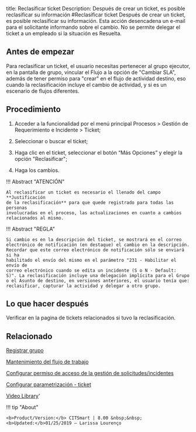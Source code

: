 title:  Reclasificar ticket 
Description: Después de crear un ticket, es posible reclasificar su información 
#Reclasificar ticket
Después de crear un ticket, es posible reclasificar su información. Esta acción desencadena un e-mail para el solicitante informando sobre el cambio.
No se permite delegar el ticket a un empleado si la situación es Resuelta.

Antes de empezar
----------------

Para reclasificar un ticket, el usuario necesitas pertenecer al grupo ejecutor,
en la pantalla de grupo, vincular el Flujo a la opción de "Cambiar SLA", además
de tener permiso para "crear" en el flujo de actividad destino, eso cuando la
reclasificación incluye el cambio de actividad, y si es un escenario de flujos
diferentes.

Procedimiento
-------------

1.  Acceder a la funcionalidad por el menú principal Procesos \> Gestión de
    Requerimiento e Incidente \> Ticket;

2.  Seleccionar o buscar el ticket;

3.  Haga clic en el ticket, seleccionar el botón “Más Opciones” y elegir la
    opción "Reclasificar";

4.  Haga los cambios.

!!! Abstract "ATENCIÓN"

    Al reclasificar un ticket es necesario el llenado del campo **Justificación
    de la reclasificación** para que quede registrado para todas las personas
    involucradas en el proceso, las actualizaciones en cuanto a cambios
    relacionados al mismo.


!!! Abstract "REGLA"

    Si cambio es en la descripción del ticket, se mostrará en el correo
    electrónico de notificación (en destaque) el cambio en la descripción.
    Recordar que este correo electrónico de notificación sólo se enviará si ha
    habilitado el envío del mismo en el parámetro "231 - Habilitar el envío de
    correo electrónico cuando se edita un incidente (S o N - Default:
    S)". La reclasificación incluye una delegación implícita para el Grupo
    o el Asunto de destino, en versiones anteriores, el usuario tenía que:
    reclasificar, capturar la actividad y delegar a otro grupo.

Lo que hacer después
--------------------

Verificar en la pagina de tickets relacionados si tuvo la reclasificación.

Relacionado
-----------

[Registrar grupo](/es-es/citsmart-platform-8/initial-settings/access-settings/user/register-groups.html)

[Mantenimiento del flujo de trabajo](/es-es/citsmart-platform-8/workflow/use/workflow-maintenance.html)

[Configurar permiso de acceso de la gestión de solicitudes/incidentes](/es-es/citsmart-platform-8/processes/tickets/configuration/configure-access-permission-ticket.html)

[Configurar parametrización - ticket](/es-es/citsmart-platform-8/platform-administration/parameters-list/configure-parametrization-ticket.html)

<i class='fa fa-youtube-play  fa-2x' style='color:#97ce17;vertical-align: middle;'> </i> [Video Library](https://www.youtube.com/playlist?list=PLB5qK2uzf2ROfIFL9F-3s-gomHNzudBEy)'

!!! tip "About"

    <b>Product/Version:</b> CITSmart | 8.00 &nbsp;&nbsp;
    <b>Updated:</b>01/25/2019 – Larissa Lourenço

